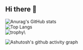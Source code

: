 ## Hi there 👋

<!--
**Yo1o-sir/Yo1o-sir** is a ✨ _special_ ✨ repository because its `README.md` (this file) appears on your GitHub profile.

Here are some ideas to get you started:

- 🔭 I’m currently working on ...
- 🌱 I’m currently learning ...
- 👯 I’m looking to collaborate on ...
- 🤔 I’m looking for help with ...
- 💬 Ask me about ...
- 📫 How to reach me: ...
- 😄 Pronouns: ...
- ⚡ Fun fact: ...
-->

![Anurag's GitHub stats](https://github-readme-stats.vercel.app/api?username=Yo1o-sir)\
![Top Langs](https://github-readme-stats.vercel.app/api/top-langs/?username=Yo1o-sir)\
![trophy](https://github-profile-trophy.vercel.app/?username=Yo1o-sir)\

![Ashutosh's github activity graph](https://github-readme-activity-graph.vercel.app/graph?username=Yo1o-sir)

